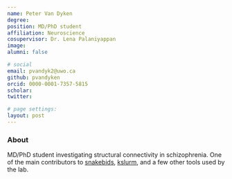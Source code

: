 ```yaml
---
name: Peter Van Dyken
degree: 
position: MD/PhD student
affiliation: Neuroscience
cosupervisor: Dr. Lena Palaniyappan
image: 
alumni: false

# social
email: pvandyk2@uwo.ca
github: pvandyken
orcid: 0000-0001-7357-5815
scholar: 
twitter:

# page settings:
layout: post
---
```


### About 
MD/PhD student investigating structural connectivity in schizophrenia. One of the main contributors to [snakebids](https://github.com/akhanf/snakebids), [kslurm](https://github.com/pvandyken/kslurm), and a few other tools used by the lab.
